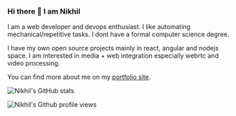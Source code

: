 ### Hi there 👋 I am Nikhil

I am a web developer and devops enthusiast. I like automating mechanical/repetitive tasks. I dont have a formal computer science degree.

I have my own open source projects mainly in react, angular and nodejs space. I am interested in media + web integration especially webrtc and video processing.

You can find more about me on my [portfolio site](https://technikhil314.netlify.app/).

![Nikhil's GitHub stats](https://technikhil314-readme-stats.vercel.app/api?username=technikhil314&count_private=true&theme=dark)

![Nikhil's Github profile views](https://komarev.com/ghpvc/?username=technikhil314&label=Profile%20views&color=0e75b6&style=flat)

<!-- ![Nikhil Mehta's all package downlaods](https://img.shields.io/endpoint?label=NPM%20Downloads&color=0e75b6&style=flat&url=https://runkit.io/fezvrasta/combined-npm-downloads/1.0.0?packages=angular-2-daterangepicker,1command,tailwind-apply-cli,use-webworker,carousel-webcomponent,angular-datetimerangepicker,git-auto-badger) 
-->
<!--
**technikhil314/technikhil314** is a ✨ _special_ ✨ repository because its `README.md` (this file) appears on your GitHub profile.

Here are some ideas to get you started:

- 🔭 I’m currently working on ...
- 🌱 I’m currently learning ...
- 👯 I’m looking to collaborate on ...
- 🤔 I’m looking for help with ...
- 💬 Ask me about ...
- 📫 How to reach me: ...
- 😄 Pronouns: ...
- ⚡ Fun fact: ...
-->
